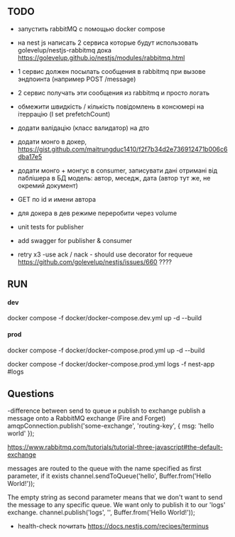 ## TODO

-   запустить rabbitMQ с помощью docker compose
-   на nest js написать 2 сервиса которые будут использовать golevelup/nestjs-rabbitmq
    дока <a href="https://golevelup.github.io/nestjs/modules/rabbitmq.html" target="_blank">https://golevelup.github.io/nestjs/modules/rabbitmq.html</a>
-   1 сервис должен посылать сообщения в rabbitmq при вызове эндпоинта (например POST /message)
-   2 сервис получать эти сообщения из rabbitmq и просто логать
-   обмежити швидкість / кількість повідомлень в консюмері на ітеррацію (I set prefetchCount)
-   додати валідацію (класс валидатор) на дто
-   додати монго в докер, https://gist.github.com/maitrungduc1410/f2f7b34d2e736912471b006c6dba17e5
-   додати монго + монгус в consumer, записувати дані отримані від паблішера в БД
    модель: автор, меседж, дата (автор тут же, не окремий документ)
-   GET по id и имени автора
-   для докера в дев режиме переробити через volume

-   unit tests for publisher
-   add swagger for publisher & consumer

-   retry x3 -use ack / nack - should use decorator for requeue https://github.com/golevelup/nestjs/issues/660 ????

## RUN

#### dev

docker compose -f docker/docker-compose.dev.yml up -d --build

#### prod

docker compose -f docker/docker-compose.prod.yml up -d --build

docker compose -f docker/docker-compose.prod.yml logs -f nest-app #logs

## Questions

-difference between send to queue и publish to exchange
publish a message onto a RabbitMQ exchange (Fire and Forget)
amqpConnection.publish('some-exchange', 'routing-key', { msg: 'hello world' });

https://www.rabbitmq.com/tutorials/tutorial-three-javascript#the-default-exchange

messages are routed to the queue with the name specified as first parameter, if it exists
channel.sendToQueue('hello', Buffer.from('Hello World!'));

The empty string as second parameter means that we don't want to send the message to any specific queue.
We want only to publish it to our 'logs' exchange.
channel.publish('logs', '', Buffer.from('Hello World!'));

-   health-check почитать https://docs.nestjs.com/recipes/terminus
